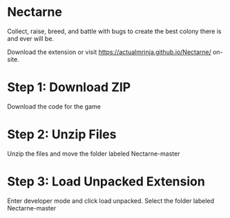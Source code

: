 # Nectarne
Collect, raise, breed, and battle with bugs to create the best colony there is and ever will be.

Download the extension or visit https://actualmrinja.github.io/Nectarne/ on-site.

# Step 1: Download ZIP
Download the code for the game

# Step 2: Unzip Files
Unzip the files and move the folder labeled Nectarne-master

# Step 3: Load Unpacked Extension
Enter developer mode and click load unpacked. Select the folder labeled Nectarne-master
